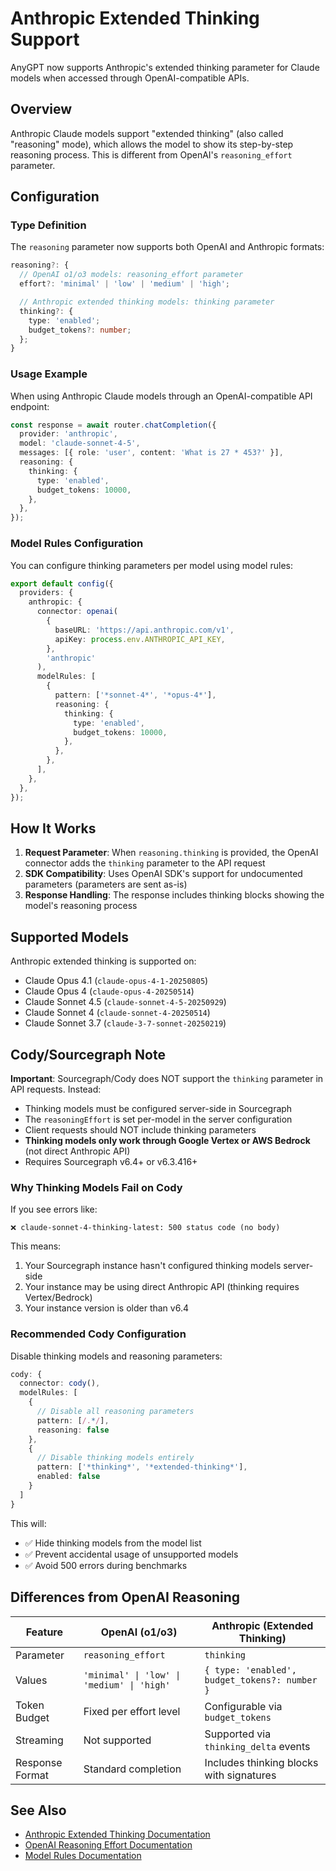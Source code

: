# Anthropic Extended Thinking Support

AnyGPT now supports Anthropic's extended thinking parameter for Claude models when accessed through OpenAI-compatible APIs.

## Overview

Anthropic Claude models support "extended thinking" (also called "reasoning" mode), which allows the model to show its step-by-step reasoning process. This is different from OpenAI's `reasoning_effort` parameter.

## Configuration

### Type Definition

The `reasoning` parameter now supports both OpenAI and Anthropic formats:

```typescript
reasoning?: {
  // OpenAI o1/o3 models: reasoning_effort parameter
  effort?: 'minimal' | 'low' | 'medium' | 'high';

  // Anthropic extended thinking models: thinking parameter
  thinking?: {
    type: 'enabled';
    budget_tokens?: number;
  };
}
```

### Usage Example

When using Anthropic Claude models through an OpenAI-compatible API endpoint:

```typescript
const response = await router.chatCompletion({
  provider: 'anthropic',
  model: 'claude-sonnet-4-5',
  messages: [{ role: 'user', content: 'What is 27 * 453?' }],
  reasoning: {
    thinking: {
      type: 'enabled',
      budget_tokens: 10000,
    },
  },
});
```

### Model Rules Configuration

You can configure thinking parameters per model using model rules:

```typescript
export default config({
  providers: {
    anthropic: {
      connector: openai(
        {
          baseURL: 'https://api.anthropic.com/v1',
          apiKey: process.env.ANTHROPIC_API_KEY,
        },
        'anthropic'
      ),
      modelRules: [
        {
          pattern: ['*sonnet-4*', '*opus-4*'],
          reasoning: {
            thinking: {
              type: 'enabled',
              budget_tokens: 10000,
            },
          },
        },
      ],
    },
  },
});
```

## How It Works

1. **Request Parameter**: When `reasoning.thinking` is provided, the OpenAI connector adds the `thinking` parameter to the API request
2. **SDK Compatibility**: Uses OpenAI SDK's support for undocumented parameters (parameters are sent as-is)
3. **Response Handling**: The response includes thinking blocks showing the model's reasoning process

## Supported Models

Anthropic extended thinking is supported on:

- Claude Opus 4.1 (`claude-opus-4-1-20250805`)
- Claude Opus 4 (`claude-opus-4-20250514`)
- Claude Sonnet 4.5 (`claude-sonnet-4-5-20250929`)
- Claude Sonnet 4 (`claude-sonnet-4-20250514`)
- Claude Sonnet 3.7 (`claude-3-7-sonnet-20250219`)

## Cody/Sourcegraph Note

**Important**: Sourcegraph/Cody does NOT support the `thinking` parameter in API requests. Instead:

- Thinking models must be configured server-side in Sourcegraph
- The `reasoningEffort` is set per-model in the server configuration
- Client requests should NOT include thinking parameters
- **Thinking models only work through Google Vertex or AWS Bedrock** (not direct Anthropic API)
- Requires Sourcegraph v6.4+ or v6.3.416+

### Why Thinking Models Fail on Cody

If you see errors like:

```
❌ claude-sonnet-4-thinking-latest: 500 status code (no body)
```

This means:

1. Your Sourcegraph instance hasn't configured thinking models server-side
2. Your instance may be using direct Anthropic API (thinking requires Vertex/Bedrock)
3. Your instance version is older than v6.4

### Recommended Cody Configuration

Disable thinking models and reasoning parameters:

```typescript
cody: {
  connector: cody(),
  modelRules: [
    {
      // Disable all reasoning parameters
      pattern: [/.*/],
      reasoning: false
    },
    {
      // Disable thinking models entirely
      pattern: ['*thinking*', '*extended-thinking*'],
      enabled: false
    }
  ]
}
```

This will:

- ✅ Hide thinking models from the model list
- ✅ Prevent accidental usage of unsupported models
- ✅ Avoid 500 errors during benchmarks

## Differences from OpenAI Reasoning

| Feature         | OpenAI (o1/o3)                             | Anthropic (Extended Thinking)                 |
| --------------- | ------------------------------------------ | --------------------------------------------- |
| Parameter       | `reasoning_effort`                         | `thinking`                                    |
| Values          | `'minimal' \| 'low' \| 'medium' \| 'high'` | `{ type: 'enabled', budget_tokens?: number }` |
| Token Budget    | Fixed per effort level                     | Configurable via `budget_tokens`              |
| Streaming       | Not supported                              | Supported via `thinking_delta` events         |
| Response Format | Standard completion                        | Includes thinking blocks with signatures      |

## See Also

- [Anthropic Extended Thinking Documentation](https://docs.anthropic.com/en/docs/about-claude/models/extended-thinking-models)
- [OpenAI Reasoning Effort Documentation](./reasoning-effort-levels.md)
- [Model Rules Documentation](../packages/config/docs/MODEL_RULES.md)
